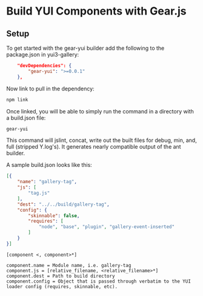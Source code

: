 # Build YUI Components with Gear.js

## Setup

To get started with the gear-yui builder add the following to the package.json in yui3-gallery:

```json
    "devDependencies": {
        "gear-yui": ">=0.0.1"
    },
```

Now link to pull in the dependency:

```bash
npm link
```

Once linked, you will be able to simply run the command in a directory with a build.json file:

```bash
gear-yui
```

This command will jslint, concat, write out the built files for debug, min, and, full (stripped Y.log's). It generates nearly compatible output of the ant builder.

A sample build.json looks like this:

```json
[{
    "name": "gallery-tag",
    "js": [
        "tag.js"
    ],
    "dest": "../../build/gallery-tag",
    "config": {
        "skinnable": false,
        "requires": [
            "node", "base", "plugin", "gallery-event-inserted"
        ]
    }    
}]
```

```
[component <, component>*]

component.name = Module name, i.e. gallery-tag
component.js = [relative_filename, <relative_filename>*]
component.dest = Path to build directory
component.config = Object that is passed through verbatim to the YUI loader config (requires, skinnable, etc).
```